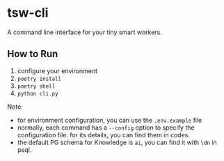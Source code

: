 # tsw-cli

A command line interface for your tiny smart workers.

## How to Run

1. configure your environment
1. `poetry install`
1. `poetry shell`
1. `python cli.py`

Note:

- for environment configuration, you can use the `.env.example` file
- normally, each command has a `--config` option to specify the configuration file. for its details, you can find them in codes.
- the default PG schema for Knowledge is `ai`, you can find it with `\dn` in psql.
